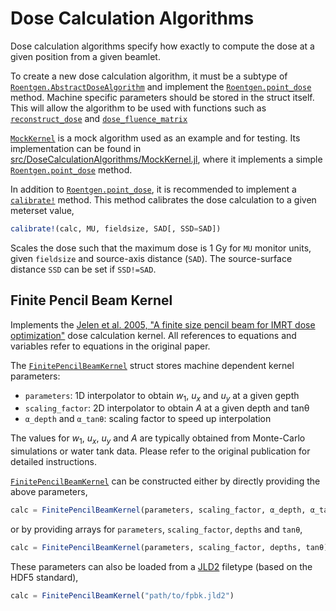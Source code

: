 # Dose Calculation Algorithms

Dose calculation algorithms specify how exactly to compute the dose at a given position from a given beamlet.

To create a new dose calculation algorithm, it must be a subtype of [`Roentgen.AbstractDoseAlgorithm`](@ref) and implement the [`Roentgen.point_dose`](@ref) method.
Machine specific parameters should be stored in the struct itself.
This will allow the algorithm to be used with functions such as [`reconstruct_dose`](@ref) and [`dose_fluence_matrix`](@ref)

[`MockKernel`](@ref) is a mock algorithm used as an example and for testing.
Its implementation can be found in [src/DoseCalculationAlgorithms/MockKernel.jl](https://github.com/lmejn/Roentgen.jl/blob/main/src/DoseCalculationAlgorithms/MockKernel.jl), where it implements a simple [`Roentgen.point_dose`](@ref) method.

In addition to [`Roentgen.point_dose`](@ref), it is recommended to implement a [`calibrate!`](@ref) method.
This method calibrates the dose calculation to a given meterset value,
```julia
calibrate!(calc, MU, fieldsize, SAD[, SSD=SAD])
```
Scales the dose such that the maximum dose is 1 Gy for `MU` monitor units, given `fieldsize` and source-axis distance (`SAD`).
The source-surface distance `SSD` can be set if `SSD!=SAD`.

## Finite Pencil Beam Kernel

Implements the [Jelen et al. 2005, "A finite size pencil beam for IMRT dose optimization"](https://dx.doi.org/10.1088/0031-9155/50/8/009) dose calculation kernel.
All references to equations and variables refer to equations in the original paper.

The [`FinitePencilBeamKernel`](@ref) struct stores machine dependent kernel parameters:

- `parameters`: 1D interpolator to obtain $w_1$, $u_x$ and $u_y$ at a given gepth
- `scaling_factor`: 2D interpolator to obtain $A$ at a given depth and tanθ
- `α_depth` and `α_tanθ`: scaling factor to speed up interpolation

The values for $w_1$, $u_x$, $u_y$ and $A$ are typically obtained from Monte-Carlo simulations or water tank data.
Please refer to the original publication for detailed instructions.

[`FinitePencilBeamKernel`](@ref) can be constructed either by directly providing the above parameters,
```julia
calc = FinitePencilBeamKernel(parameters, scaling_factor, α_depth, α_tanθ)
```
or by providing arrays for `parameters`, `scaling_factor`, `depths` and `tanθ`,
```julia
calc = FinitePencilBeamKernel(parameters, scaling_factor, depths, tanθ)
```
These parameters can also be loaded from a [JLD2](https://github.com/JuliaIO/JLD2.jl) filetype (based on the HDF5 standard),
```julia
calc = FinitePencilBeamKernel("path/to/fpbk.jld2")
```
